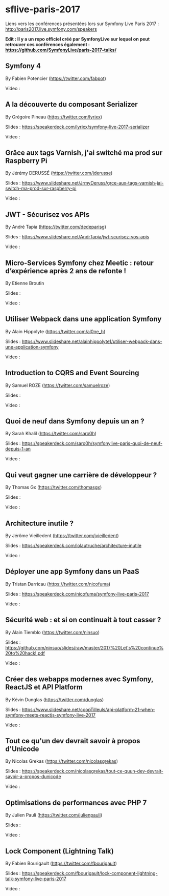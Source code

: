 # sflive-paris-2017
Liens vers les conférences présentées lors sur Symfony Live Paris 2017 : http://paris2017.live.symfony.com/speakers

__Edit : Il y a un repo officiel créé par SymfonyLive sur lequel on peut retrouver ces conférences également : https://github.com/SymfonyLive/paris-2017-talks/__

## Symfony 4

By Fabien Potencier (https://twitter.com/fabpot)

Video : 

## A la découverte du composant Serializer 

By Grégoire Pineau (https://twitter.com/lyrixx)

Slides : https://speakerdeck.com/lyrixx/symfony-live-2017-serializer

Video : 

## Grâce aux tags Varnish, j'ai switché ma prod sur Raspberry Pi 

By Jérémy DERUSSÉ (https://twitter.com/jderusse)

Slides : https://www.slideshare.net/JrmyDeruss/grce-aux-tags-varnish-jai-switch-ma-prod-sur-raspberry-pi

Video : 

## JWT - Sécurisez vos APIs 

By André Tapia (https://twitter.com/dedeparisg)

Slides : https://www.slideshare.net/AndrTapia/jwt-scurisez-vos-apis

Video : 

## Micro-Services Symfony chez Meetic : retour d’expérience après 2 ans de refonte ! 

By Etienne Broutin

Slides :

Video : 

## Utiliser Webpack dans une application Symfony 

By Alain Hippolyte (https://twitter.com/al0ne_h)

Slides : https://www.slideshare.net/alainhippolyte1/utiliser-webpack-dans-une-application-symfony

Video : 

## Introduction to CQRS and Event Sourcing 

By Samuel ROZE (https://twitter.com/samuelroze)

Slides :

Video : 

## Quoi de neuf dans Symfony depuis un an ? 

By Sarah Khalil (https://twitter.com/saro0h)

Slides : https://speakerdeck.com/saro0h/symfonylive-paris-quoi-de-neuf-depuis-1-an

Video : 

## Qui veut gagner une carrière de développeur ? 

By Thomas Gx (https://twitter.com/thomasgx)

Slides :

Video : 

## Architecture inutile ? 

By Jérôme Vieilledent (https://twitter.com/jvieilledent)

Slides : https://speakerdeck.com/lolautruche/architecture-inutile

Video : 

## Déployer une app Symfony dans un PaaS 

By Tristan Darricau (https://twitter.com/nicofuma)

Slides : https://speakerdeck.com/nicofuma/symfony-live-paris-2017

Video : 

## Sécurité web : et si on continuait à tout casser ? 

By Alain Tiemblo (https://twitter.com/ninsuo)

Slides : https://github.com/ninsuo/slides/raw/master/2017%20Let's%20continue%20to%20hack!.pdf

Video : 

## Créer des webapps modernes avec Symfony, ReactJS et API Platform 

By Kévin Dunglas (https://twitter.com/dunglas)

Slides : https://www.slideshare.net/coopTilleuls/api-platform-21-when-symfony-meets-reactjs-symfony-live-2017

Video : 

## Tout ce qu'un dev devrait savoir à propos d'Unicode 

By Nicolas Grekas (https://twitter.com/nicolasgrekas)

Slides : https://speakerdeck.com/nicolasgrekas/tout-ce-quun-dev-devrait-savoir-a-propos-dunicode

Video : 

## Optimisations de performances avec PHP 7 

By Julien Pauli (https://twitter.com/julienpauli)

Slides :

Video : 

## Lock Component (Lightning Talk)

By Fabien Bourigault‏ (https://twitter.com/fbourigault)

Slides : https://speakerdeck.com/fbourigault/lock-component-lightning-talk-symfony-live-paris-2017

Video :
